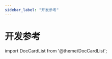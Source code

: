 ```yaml
---
sidebar_label: "开发参考"
---
```


# 开发参考

import DocCardList from '@theme/DocCardList';

<DocCardList />
